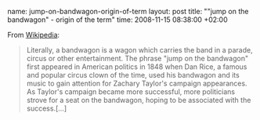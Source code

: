 name: jump-on-bandwagon-origin-of-term
layout: post
title: "\"jump on the bandwagon\" - origin of the term"
time: 2008-11-15 08:38:00 +02:00

From <a href="http://en.wikipedia.org/wiki/Bandwagon_effect#Origin_of_the_phrase">Wikipedia</a>:<br /><blockquote>Literally, a bandwagon is a wagon which carries the band in a parade, circus or other entertainment. The phrase "jump on the bandwagon" first appeared in American politics in 1848 when Dan Rice, a famous and popular circus clown of the time, used his bandwagon and its music to gain attention for Zachary Taylor's campaign appearances. As Taylor's campaign became more successful, more politicians strove for a seat on the bandwagon, hoping to be associated with the success.[...]</blockquote>

